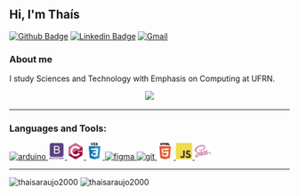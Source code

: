 ## Hi, I'm Thaís

[![Github Badge](https://img.shields.io/badge/-Github-000?style=flat-square&logo=Github&logoColor=white)](https://github.com/thaisaraujo2000)
[![Linkedin Badge](https://img.shields.io/badge/-LinkedIn-blue?style=flat-square&logo=Linkedin&logoColor=white)](https://www.linkedin.com/in/thais-de-araujo-de-medeiros/)
[![Gmail](https://img.shields.io/badge/Gmail-D14836?style=flat-square&logo=gmail&logoColor=white)](mailto:thaisam2000@gmail.com)

### About me
I study Sciences and Technology with Emphasis on Computing at UFRN.



<p align="center" ><img src="https://media.giphy.com/media/TRUJ0BJOxOmru/giphy.gif"/></p>

---

### Languages and Tools:


<p align="left"> <a href="https://www.arduino.cc/" target="_blank"> <img src="https://cdn.worldvectorlogo.com/logos/arduino-1.svg" alt="arduino" width="30" height="30"/> </a> <a href="https://getbootstrap.com" target="_blank"> <img src="https://raw.githubusercontent.com/devicons/devicon/master/icons/bootstrap/bootstrap-plain-wordmark.svg" alt="bootstrap" width="30" height="30"/> </a> <a href="https://www.w3schools.com/cpp/" target="_blank"> <img src="https://raw.githubusercontent.com/devicons/devicon/master/icons/cplusplus/cplusplus-original.svg" alt="cplusplus" width="30" height="30"/> </a> <a href="https://www.w3schools.com/css/" target="_blank"> <img src="https://raw.githubusercontent.com/devicons/devicon/master/icons/css3/css3-original-wordmark.svg" alt="css3" width="30" height="30"/> </a> <a href="https://www.figma.com/" target="_blank"> <img src="https://www.vectorlogo.zone/logos/figma/figma-icon.svg" alt="figma" width="30" height="30"/> </a> <a href="https://git-scm.com/" target="_blank"> <img src="https://www.vectorlogo.zone/logos/git-scm/git-scm-icon.svg" alt="git" width="30" height="30"/> </a> <a href="https://www.w3.org/html/" target="_blank"> <img src="https://raw.githubusercontent.com/devicons/devicon/master/icons/html5/html5-original-wordmark.svg" alt="html5" width="30" height="30"/> </a> <a href="https://developer.mozilla.org/en-US/docs/Web/JavaScript" target="_blank"> <img src="https://raw.githubusercontent.com/devicons/devicon/master/icons/javascript/javascript-original.svg" alt="javascript" width="30" height="30"/> </a> <a href="https://sass-lang.com" target="_blank"> <img src="https://raw.githubusercontent.com/devicons/devicon/master/icons/sass/sass-original.svg" alt="sass" width="30" height="30"/> </a> </p>


---
<div style="display = flex;">
  <img style="height: 170px" src="https://github-readme-stats.vercel.app/api?username=thaisaraujo2000&show_icons=true&theme=buefy" alt="thaisaraujo2000"/>
  <img style="height: 170px" src="https://github-readme-stats.vercel.app/api/top-langs?username=thaisaraujo2000&show_icons=true&locale=en&layout=compact&theme=buefy" alt="thaisaraujo2000"/>
 </div>
